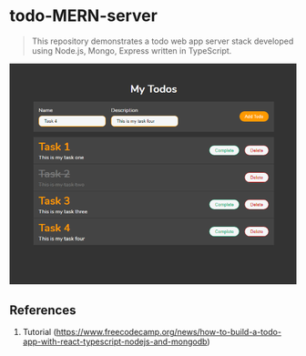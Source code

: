 # todo-MERN-server
> This repository demonstrates a todo web app server stack developed using Node.js, Mongo, Express written in TypeScript.

![](todo-image.png)

## References

1. Tutorial (<https://www.freecodecamp.org/news/how-to-build-a-todo-app-with-react-typescript-nodejs-and-mongodb>)
